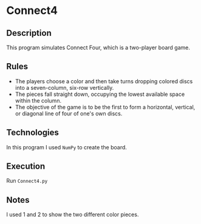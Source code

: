 # Connect4

## Description
This program simulates Connect Four, which is a two-player board game.

## Rules
* The players choose a color and then take turns dropping colored discs into a seven-column, six-row vertically.
* The pieces fall straight down, occupying the lowest available space within the column. 
* The objective of the game is to be the first to form a horizontal, vertical, or diagonal line of four of one's own discs. 

## Technologies
In this program I used `NumPy` to create the board.

## Execution
Run `Connect4.py`

## Notes
I used 1 and 2 to show the two different color pieces.
